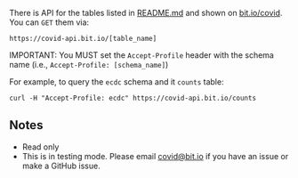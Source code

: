 There is API for the tables listed in [README.md](README.md) and shown on [bit.io/covid](https://bit.io/covid). You can `GET` them via:
```
https://covid-api.bit.io/[table_name]
```
IMPORTANT: You MUST set the `Accept-Profile` header with the schema name (i.e., `Accept-Profile: [schema_name]`)

For example, to query the `ecdc` schema and it `counts` table:
```
curl -H "Accept-Profile: ecdc" https://covid-api.bit.io/counts
```

## Notes ##
* Read only 
* This is in testing mode. Please email covid@bit.io if you have an issue or make a GitHub issue.
